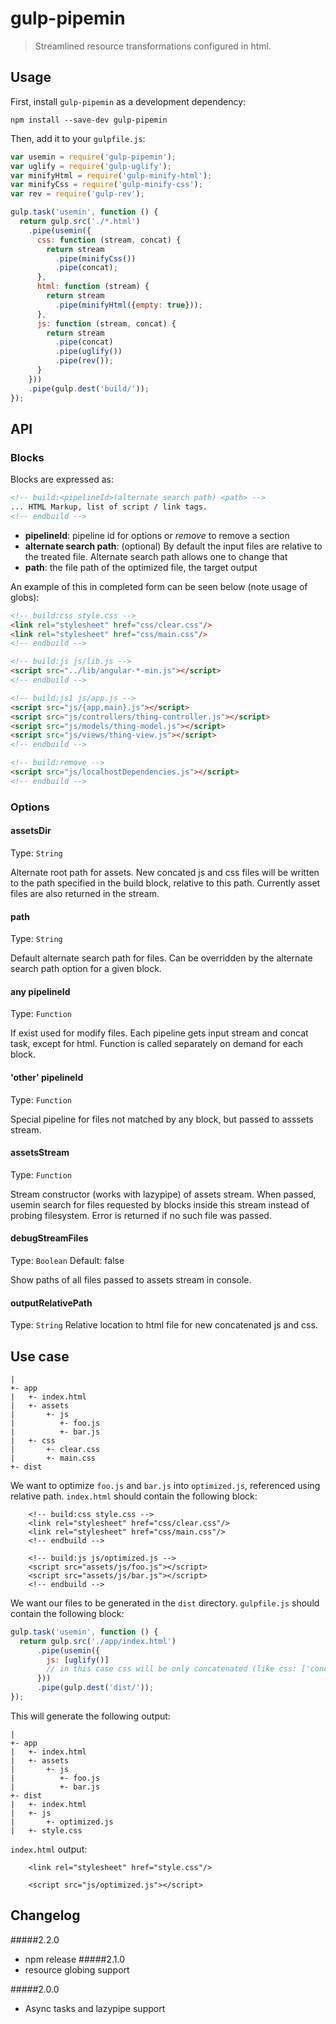 # gulp-pipemin
> Streamlined resource transformations configured in html.

## Usage

First, install `gulp-pipemin` as a development dependency:

```shell
npm install --save-dev gulp-pipemin
```

Then, add it to your `gulpfile.js`:

```javascript
var usemin = require('gulp-pipemin');
var uglify = require('gulp-uglify');
var minifyHtml = require('gulp-minify-html');
var minifyCss = require('gulp-minify-css');
var rev = require('gulp-rev');

gulp.task('usemin', function () {
  return gulp.src('./*.html')
    .pipe(usemin({
      css: function (stream, concat) {
        return stream
          .pipe(minifyCss())
          .pipe(concat);
      },
      html: function (stream) {
        return stream
          .pipe(minifyHtml({empty: true}));
      },
      js: function (stream, concat) {
        return stream
          .pipe(concat)
          .pipe(uglify())
          .pipe(rev());
      }
    }))
    .pipe(gulp.dest('build/'));
});
```

## API

### Blocks
Blocks are expressed as:

```html
<!-- build:<pipelineId>(alternate search path) <path> -->
... HTML Markup, list of script / link tags.
<!-- endbuild -->
```

- **pipelineId**: pipeline id for options or *remove* to remove a section
- **alternate search path**: (optional) By default the input files are relative to the treated file. Alternate search path allows one to change that
- **path**: the file path of the optimized file, the target output

An example of this in completed form can be seen below (note usage of globs):

```html
<!-- build:css style.css -->
<link rel="stylesheet" href="css/clear.css"/>
<link rel="stylesheet" href="css/main.css"/>
<!-- endbuild -->

<!-- build:js js/lib.js -->
<script src="../lib/angular-*-min.js"></script>
<!-- endbuild -->

<!-- build:js1 js/app.js -->
<script src="js/{app,main}.js"></script>
<script src="js/controllers/thing-controller.js"></script>
<script src="js/models/thing-model.js"></script>
<script src="js/views/thing-view.js"></script>
<!-- endbuild -->

<!-- build:remove -->
<script src="js/localhostDependencies.js"></script>
<!-- endbuild -->
```

### Options

#### assetsDir
Type: `String`

Alternate root path for assets. New concated js and css files will be written to the path specified in the build block, relative to this path. Currently asset files are also returned in the stream.

#### path
Type: `String`

Default alternate search path for files. Can be overridden by the alternate search path option for a given block.

#### any pipelineId
Type: `Function`

If exist used for modify files. Each pipeline gets input stream and concat task, except for html. Function is called separately on demand for each block.

#### 'other' pipelineId
Type: `Function`

Special pipeline for files not matched by any block, but passed to asssets stream.

#### assetsStream
Type: `Function`

Stream constructor (works with lazypipe) of assets stream.
When passed, usemin search for files requested by blocks inside this stream instead of probing filesystem. Error is returned if no such file was passed.

#### debugStreamFiles
Type: `Boolean`
Default: false

Show paths of all files passed to assets stream in console.

#### outputRelativePath
Type: `String`
Relative location to html file for new concatenated js and css.

## Use case

```
|
+- app
|   +- index.html
|   +- assets
|       +- js
|          +- foo.js
|          +- bar.js
|   +- css
|       +- clear.css
|       +- main.css
+- dist
```

We want to optimize `foo.js` and `bar.js` into `optimized.js`, referenced using relative path. `index.html` should contain the following block:

```
    <!-- build:css style.css -->
    <link rel="stylesheet" href="css/clear.css"/>
    <link rel="stylesheet" href="css/main.css"/>
    <!-- endbuild -->

    <!-- build:js js/optimized.js -->
    <script src="assets/js/foo.js"></script>
    <script src="assets/js/bar.js"></script>
    <!-- endbuild -->
```

We want our files to be generated in the `dist` directory. `gulpfile.js` should contain the following block:

```javascript
gulp.task('usemin', function () {
  return gulp.src('./app/index.html')
      .pipe(usemin({
        js: [uglify()]
        // in this case css will be only concatenated (like css: ['concat']).
      }))
      .pipe(gulp.dest('dist/'));
});
```

This will generate the following output:

```
|
+- app
|   +- index.html
|   +- assets
|       +- js
|          +- foo.js
|          +- bar.js
+- dist
|   +- index.html
|   +- js
|       +- optimized.js
|   +- style.css
```

`index.html` output:

```
    <link rel="stylesheet" href="style.css"/>

    <script src="js/optimized.js"></script>
```

## Changelog


#####2.2.0
- npm release
#####2.1.0
- resource globing support

#####2.0.0
- Async tasks and lazypipe support
